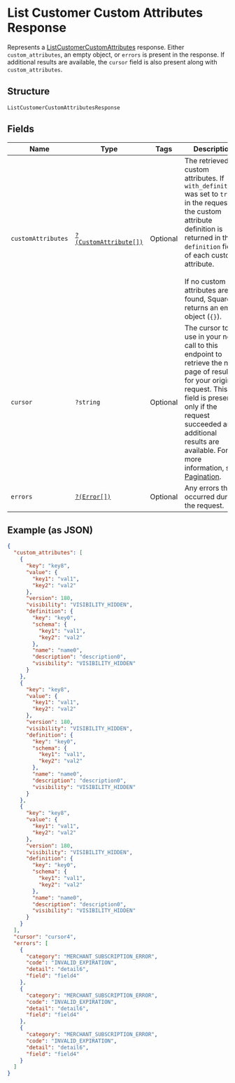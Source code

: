 
# List Customer Custom Attributes Response

Represents a [ListCustomerCustomAttributes](../../doc/apis/customer-custom-attributes.md#list-customer-custom-attributes) response.
Either `custom_attributes`, an empty object, or `errors` is present in the response. If additional
results are available, the `cursor` field is also present along with `custom_attributes`.

## Structure

`ListCustomerCustomAttributesResponse`

## Fields

| Name | Type | Tags | Description | Getter | Setter |
|  --- | --- | --- | --- | --- | --- |
| `customAttributes` | [`?(CustomAttribute[])`](../../doc/models/custom-attribute.md) | Optional | The retrieved custom attributes. If `with_definitions` was set to `true` in the request,<br>the custom attribute definition is returned in the `definition` field of each custom attribute.<br><br>If no custom attributes are found, Square returns an empty object (`{}`). | getCustomAttributes(): ?array | setCustomAttributes(?array customAttributes): void |
| `cursor` | `?string` | Optional | The cursor to use in your next call to this endpoint to retrieve the next page of results<br>for your original request. This field is present only if the request succeeded and additional<br>results are available. For more information, see [Pagination](https://developer.squareup.com/docs/build-basics/common-api-patterns/pagination). | getCursor(): ?string | setCursor(?string cursor): void |
| `errors` | [`?(Error[])`](../../doc/models/error.md) | Optional | Any errors that occurred during the request. | getErrors(): ?array | setErrors(?array errors): void |

## Example (as JSON)

```json
{
  "custom_attributes": [
    {
      "key": "key8",
      "value": {
        "key1": "val1",
        "key2": "val2"
      },
      "version": 180,
      "visibility": "VISIBILITY_HIDDEN",
      "definition": {
        "key": "key0",
        "schema": {
          "key1": "val1",
          "key2": "val2"
        },
        "name": "name0",
        "description": "description0",
        "visibility": "VISIBILITY_HIDDEN"
      }
    },
    {
      "key": "key8",
      "value": {
        "key1": "val1",
        "key2": "val2"
      },
      "version": 180,
      "visibility": "VISIBILITY_HIDDEN",
      "definition": {
        "key": "key0",
        "schema": {
          "key1": "val1",
          "key2": "val2"
        },
        "name": "name0",
        "description": "description0",
        "visibility": "VISIBILITY_HIDDEN"
      }
    },
    {
      "key": "key8",
      "value": {
        "key1": "val1",
        "key2": "val2"
      },
      "version": 180,
      "visibility": "VISIBILITY_HIDDEN",
      "definition": {
        "key": "key0",
        "schema": {
          "key1": "val1",
          "key2": "val2"
        },
        "name": "name0",
        "description": "description0",
        "visibility": "VISIBILITY_HIDDEN"
      }
    }
  ],
  "cursor": "cursor4",
  "errors": [
    {
      "category": "MERCHANT_SUBSCRIPTION_ERROR",
      "code": "INVALID_EXPIRATION",
      "detail": "detail6",
      "field": "field4"
    },
    {
      "category": "MERCHANT_SUBSCRIPTION_ERROR",
      "code": "INVALID_EXPIRATION",
      "detail": "detail6",
      "field": "field4"
    },
    {
      "category": "MERCHANT_SUBSCRIPTION_ERROR",
      "code": "INVALID_EXPIRATION",
      "detail": "detail6",
      "field": "field4"
    }
  ]
}
```

